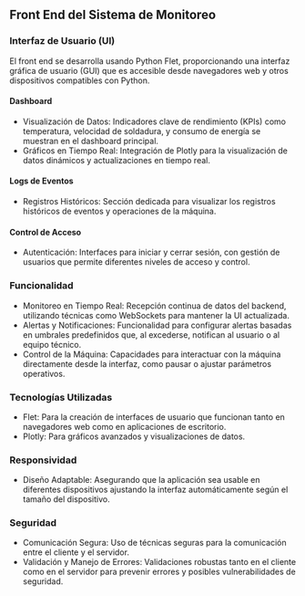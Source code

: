 Front End del Sistema de Monitoreo
----------------------------------

### Interfaz de Usuario (UI)

El front end se desarrolla usando Python Flet, proporcionando una interfaz gráfica de usuario (GUI) que es accesible desde navegadores web y otros dispositivos compatibles con Python.

#### Dashboard

-   Visualización de Datos: Indicadores clave de rendimiento (KPIs) como temperatura, velocidad de soldadura, y consumo de energía se muestran en el dashboard principal.
-   Gráficos en Tiempo Real: Integración de Plotly para la visualización de datos dinámicos y actualizaciones en tiempo real.

#### Logs de Eventos

-   Registros Históricos: Sección dedicada para visualizar los registros históricos de eventos y operaciones de la máquina.

#### Control de Acceso

-   Autenticación: Interfaces para iniciar y cerrar sesión, con gestión de usuarios que permite diferentes niveles de acceso y control.

### Funcionalidad

-   Monitoreo en Tiempo Real: Recepción continua de datos del backend, utilizando técnicas como WebSockets para mantener la UI actualizada.
-   Alertas y Notificaciones: Funcionalidad para configurar alertas basadas en umbrales predefinidos que, al excederse, notifican al usuario o al equipo técnico.
-   Control de la Máquina: Capacidades para interactuar con la máquina directamente desde la interfaz, como pausar o ajustar parámetros operativos.

### Tecnologías Utilizadas

-   Flet: Para la creación de interfaces de usuario que funcionan tanto en navegadores web como en aplicaciones de escritorio.
-   Plotly: Para gráficos avanzados y visualizaciones de datos.

### Responsividad

-   Diseño Adaptable: Asegurando que la aplicación sea usable en diferentes dispositivos ajustando la interfaz automáticamente según el tamaño del dispositivo.

### Seguridad

-   Comunicación Segura: Uso de técnicas seguras para la comunicación entre el cliente y el servidor.
-   Validación y Manejo de Errores: Validaciones robustas tanto en el cliente como en el servidor para prevenir errores y posibles vulnerabilidades de seguridad.
